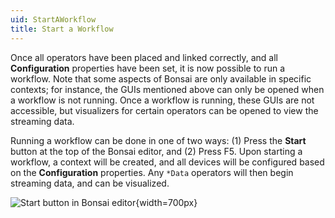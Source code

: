```yaml
---
uid: StartAWorkflow
title: Start a Workflow
---
```


Once all operators have been placed and linked correctly, and all **Configuration** properties have been set, it is now possible to run a workflow. Note that some aspects of Bonsai are only available in specific contexts; for instance, the GUIs mentioned above can only be opened when a workflow is not running. Once a workflow is running, these GUIs are not accessible, but visualizers for certain operators can be opened to view the streaming data.

Running a workflow can be done in one of two ways: (1) Press the **Start** button at the top of the Bonsai editor, and (2) Press F5. Upon starting a workflow, a context will be created, and all devices will be configured based on the **Configuration** properties. Any `*Data` operators will then begin streaming data, and can be visualized. 

![Start button in Bonsai editor](../../images/bonsai-editor-start-button.png){width=700px}
